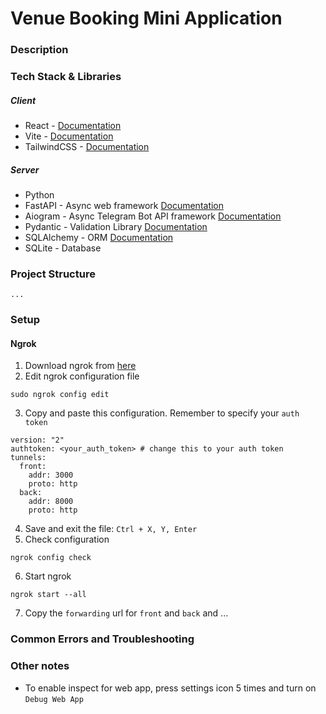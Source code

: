 # Venue Booking Mini Application

### Description

### Tech Stack & Libraries

##### Client
  - React - [Documentation](https://react.dev)
  - Vite - [Documentation](https://vitejs.dev/guide/)
  - TailwindCSS - [Documentation](https://tailwindcss.com/docs)

##### Server
  - Python
  - FastAPI - Async web framework  [Documentation](https://fastapi.tiangolo.com/)
  - Aiogram - Async Telegram Bot API framework [Documentation](https://docs.aiogram.dev/en/latest/)
  - Pydantic - Validation Library [Documentation](https://docs.pydantic.dev/latest/)
  - SQLAlchemy - ORM [Documentation](https://docs.sqlalchemy.org/en/20/)
  - SQLite - Database  

### Project Structure
```
...
```

### Setup

#### Ngrok
1. Download ngrok from [here](https://ngrok.com/download)
2. Edit ngrok configuration file 
```
sudo ngrok config edit      
```
3. Copy and paste this configuration. Remember to specify your `auth token`
```
version: "2"
authtoken: <your_auth_token> # change this to your auth token
tunnels:
  front:
    addr: 3000
    proto: http
  back:
    addr: 8000
    proto: http   
```
4. Save and exit the file: `Ctrl + X, Y, Enter`
5. Check configuration
```
ngrok config check
```
6. Start ngrok
```
ngrok start --all
```
7. Copy the `forwarding` url for `front` and `back` and ...

### Common Errors and Troubleshooting

### Other notes
- To enable inspect for web app, press settings icon 5 times and turn on `Debug Web App`